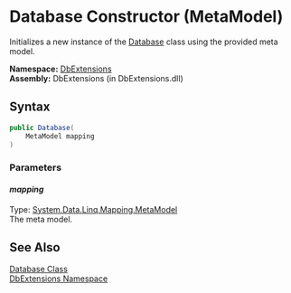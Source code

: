Database Constructor (MetaModel)
================================
Initializes a new instance of the [Database][1] class using the provided meta model.

**Namespace:** [DbExtensions][2]  
**Assembly:** DbExtensions (in DbExtensions.dll)

Syntax
------

```csharp
public Database(
	MetaModel mapping
)
```

### Parameters

#### *mapping*
Type: [System.Data.Linq.Mapping.MetaModel][3]  
The meta model.


See Also
--------
[Database Class][1]  
[DbExtensions Namespace][2]  

[1]: README.md
[2]: ../README.md
[3]: http://msdn.microsoft.com/en-us/library/bb534568